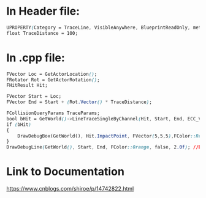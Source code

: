# In Header file:
```css
UPROPERTY(Category = TraceLine, VisibleAnywhere, BlueprintReadOnly, meta=(AllowPrivateAccess = "true"))
float TraceDistance = 100;
```
# In .cpp file:
```css
FVector Loc = GetActorLocation();
FRotator Rot = GetActorRotation();
FHitResult Hit;

FVector Start = Loc;
FVector End = Start + (Rot.Vector() * TraceDistance);

FCollisionQueryParams TraceParams;
bool bHit = GetWorld()->LineTraceSingleByChannel(Hit, Start, End, ECC_Visibility, TraceParams);
if (bHit)
{
	DrawDebugBox(GetWorld(), Hit.ImpactPoint, FVector(5,5,5),FColor::Red, false, 2.0f); //Draw a box in world on hit
}
DrawDebugLine(GetWorld(), Start, End, FColor::Orange, false, 2.0f); //Draw debug line in world
```
# Link to Documentation
https://www.cnblogs.com/shiroe/p/14742822.html
